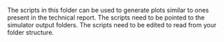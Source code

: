 The scripts in this folder can be used to generate plots similar to ones present in the technical report.
The scripts need to be pointed to the simulator output folders. The scripts need to be edited to read from your folder structure.
